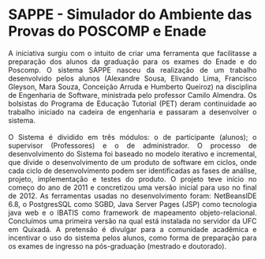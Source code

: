 # SAPPE - Simulador do Ambiente das Provas do POSCOMP e Enade
<p style="text-align: justify;">
A iniciativa surgiu com o intuito de criar uma ferramenta que facilitasse a preparação dos alunos da graduação para os exames do Enade e do Poscomp. O sistema SAPPE nasceu da realização de um trabalho desenvolvido pelos alunos (Alexandre Sousa, Elivando Lima, Francisco Gleyson, Mara Souza, Conceição Arruda e Humberto Queiroz) na disciplina de Engenharia de Software, ministrada pelo professor Camilo Almendra. Os bolsistas do Programa de Educação Tutorial (PET) deram continuidade ao trabalho iniciado na cadeira de engenharia e passaram a desenvolver o sistema. <br /><br />
O Sistema é dividido em três módulos: o de participante (alunos); o supervisor (Professores) e o de administrador. O processo de desenvolvimento do Sistema foi baseado no modelo iterativo e incremental, que divide o desenvolvimento de um produto de software em ciclos, onde cada ciclo de desenvolvimento podem ser identificadas as fases de análise, projeto, implementação e testes do produto. O projeto teve início no começo do ano de 2011 e concretizou uma versão inicial para uso no final de 2012. As ferramentas usadas no desenvolvimento foram: NetBeansIDE 6.8, o PostgresSQL como SGBD, Java Server Pages (JSP) como tecnologia java web e o IBATIS como framework de mapeamento objeto-relacional. Concluímos uma primeira versão na qual está instalada no servidor da UFC em Quixadá. A pretensão é divulgar para a comunidade acadêmica e incentivar o uso do sistema pelos alunos, como forma de preparação para os exames de ingresso na pós-graduação (mestrado e doutorado).
</p>
